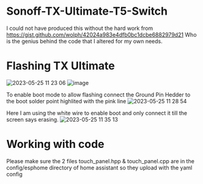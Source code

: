 # Sonoff-TX-Ultimate-T5-Switch

I could not have produced this without the hard work from https://gist.github.com/wolph/42024a983e4dfb0bc1dcbe6882979d21
Who is the genius behind the code that I altered for my own needs.

# Flashing TX Ultimate
![2023-05-25 11 23 06](https://github.com/chris2172/Sonoff-TX-Ultimate-T5-Switch/assets/11930805/b566df68-b753-4c71-b398-a3a891d231b6)
![image](https://github.com/chris2172/Sonoff-TX-Ultimate-T5-Switch/assets/11930805/4b2242b3-7521-4e22-b144-7d6f9c78cf60)

To enable boot mode to allow flashing connect the Ground Pin Hedder to the boot solder point highlited with the pink line
![2023-05-25 11 28 54](https://github.com/chris2172/Sonoff-TX-Ultimate-T5-Switch/assets/11930805/2c64072e-c4c6-4a53-9887-9af410d21c47)

Here I am using the white wire to enable boot and only connect it till the screen says erasing.
![2023-05-25 11 35 13](https://github.com/chris2172/Sonoff-TX-Ultimate-T5-Switch/assets/11930805/78573f3f-3220-4fc0-9eb2-6291fcb2f3ca)

# Working with code
Please make sure the 2 files touch_panel.hpp & touch_panel.cpp are in the config/esphome directory of home assistant so they upload with the yaml config

